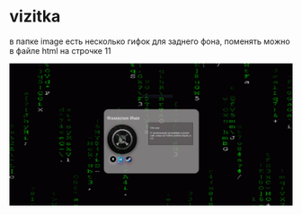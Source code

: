 # vizitka

в папке image есть несколько гифок для заднего фона, поменять можно в файле html на строчке 11


![alt text](https://github.com/RaiTeR228/vizitka/blob/main/prewy.PNG)
